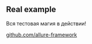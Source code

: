 ## Real example

Вся тестовая магия в действии!

[github.com/allure-framework](http://github.com/allure-framework)